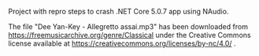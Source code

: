 Project with repro steps to crash .NET Core 5.0.7 app using NAudio.

The file "Dee Yan-Key - Allegretto assai.mp3" has been downloaded from https://freemusicarchive.org/genre/Classical under the Creative Commons license available at https://creativecommons.org/licenses/by-nc/4.0/ .